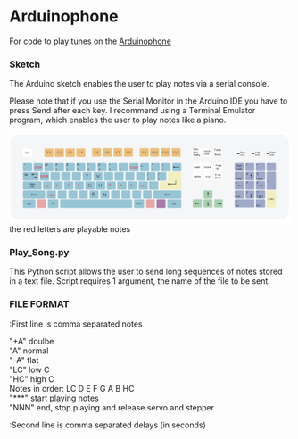# Arduinophone

For code to play tunes on the [Arduinophone](https://www.youtube.com/watch?time_continue=1&v=WLKqLVUCKDU)

### Sketch
The Arduino sketch enables the user to play notes via a serial console.  
  
Please note that if you use the Serial Monitor in the Arduino IDE you have to press Send after each key. I recommend using a Terminal Emulator program, which enables the user to play notes like a piano.

![keymap](https://github.com/JeffreyLevine/Arduinophone/blob/master/keymap.png)  
the red letters are playable notes

### Play_Song.py
This Python script allows the user to send long sequences of notes stored in a text file. Script requires 1 argument, the name of the file to be sent.

### FILE FORMAT
:First line is comma separated notes  
  
"+A" doulbe  
"A" normal  
"-A" flat  
"LC" low C  
"HC" high C  
Notes in order: LC D E F G A B HC  
"***" start playing notes  
"NNN" end, stop playing and release servo and stepper  
  
:Second line is comma separated delays (in seconds)  
